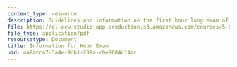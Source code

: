 ```yaml
---
content_type: resource
description: Guidelines and information on the first hour long exam of the course.
file: https://ol-ocw-studio-app-production.s3.amazonaws.com/courses/5-62-physical-chemistry-ii-spring-2008/4a8acca73a4e9db1289ac0e8684c14ac_infoexam_01.pdf
file_type: application/pdf
resourcetype: Document
title: Information for Hour Exam
uid: 4a8acca7-3a4e-9db1-289a-c0e8684c14ac
---
```

